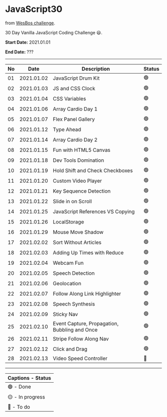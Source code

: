 # JavaScript30

from [WesBos challenge](https://javascript30.com). 

30 Day Vanilla JavaScript Coding Challenge 😃.

**Start Date:** 2021.01.01

**End Date:** ???

___

No | Date        | Description            | Status |
--|-----------|------------------------|---|
01 | 2021.01.02 | JavaScript Drum Kit | 🟢 |
02 | 2021.01.03 | JS and CSS Clock | 🟢 |
03 | 2021.01.04 | CSS Variables | 🟢 |
04 | 2021.01.06 | Array Cardio Day 1 | 🟢 |
05 | 2021.01.07 | Flex Panel Gallery | 🟢 |
06 | 2021.01.12 | Type Ahead | 🟢 |
07 | 2021.01.14 | Array Cardio Day 2 | 🟢 |
08 | 2021.01.15 | Fun with HTML5 Canvas | 🟢 |
09 | 2021.01.18 | Dev Tools Domination | 🟢 |
10 | 2021.01.19 | Hold Shift and Check Checkboxes | 🟢 |
11 | 2021.01.20 | Custom Video Player | 🟢 |
12 | 2021.01.21 | Key Sequence Detection | 🟢 |
13 | 2021.01.22 | Slide in on Scroll | 🟢 |
14 | 2021.01.25 | JavaScript References VS Copying | 🟢 |
15 | 2021.01.26 | LocalStorage | 🟢 |
16 | 2021.01.29 | Mouse Move Shadow | 🟢 |
17 | 2021.02.02 | Sort Without Articles | 🟢 |
18 | 2021.02.03 | Adding Up Times with Reduce | 🟢 |
19 | 2021.02.04 | Webcam Fun | 🟢 |
20 | 2021.02.05 | Speech Detection | 🟢 |
21 | 2021.02.06 | Geolocation | 🟢 |
22 | 2021.02.07 | Follow Along Link Highlighter | 🟢 |
23 | 2021.02.08 | Speech Synthesis | 🟢 |
24 | 2021.02.09 | Sticky Nav | 🟢 |
25 | 2021.02.10 | Event Capture, Propagation, Bubbling and Once | 🟢 |
26 | 2021.02.11 | Stripe Follow Along Nav | 🟢 |
27 | 2021.02.12 | Click and Drag | 🟢 |
28 | 2021.02.13 | Video Speed Controller | 🔴 |
___

| Captions - Status |
|---------|
| 🟢 - Done |
| 🟡 - In progress |
| 🔴 - To do |
